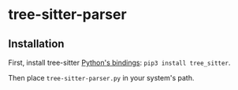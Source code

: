 # tree-sitter-parser

## Installation

First, install tree-sitter [Python's bindings](https://github.com/tree-sitter/py-tree-sitter): `pip3 install tree_sitter`.

Then place `tree-sitter-parser.py` in your system's path.
